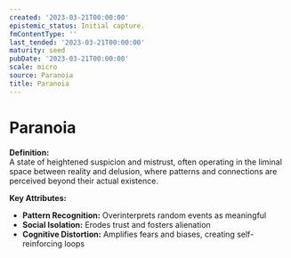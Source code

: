 ```yaml
---
created: '2023-03-21T00:00:00'
epistemic_status: Initial capture.
fmContentType: ''
last_tended: '2023-03-21T00:00:00'
maturity: seed
pubDate: '2023-03-21T00:00:00'
scale: micro
source: Paranoia
title: Paranoia
---
```


# Paranoia

**Definition:**  
A state of heightened suspicion and mistrust, often operating in the liminal space between reality and delusion, where patterns and connections are perceived beyond their actual existence.

**Key Attributes:**  
- **Pattern Recognition:** Overinterprets random events as meaningful  
- **Social Isolation:** Erodes trust and fosters alienation  
- **Cognitive Distortion:** Amplifies fears and biases, creating self-reinforcing loops
